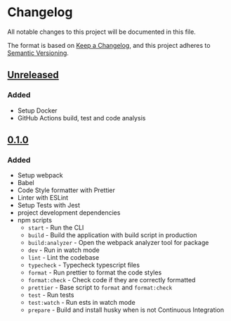 # Changelog

All notable changes to this project will be documented in this file.

The format is based on [Keep a Changelog](https://keepachangelog.com/en/1.0.0/),
and this project adheres to [Semantic Versioning](https://semver.org/spec/v2.0.0.html).

## [Unreleased]

### Added

- Setup Docker
- GitHub Actions build, test and code analysis

## [0.1.0]

### Added

- Setup webpack
- Babel
- Code Style formatter with Prettier
- Linter with ESLint
- Setup Tests with Jest
- project development dependencies
- npm scripts
  - `start` - Run the CLI
  - `build` - Build the application with build script in production
  - `build:analyzer` - Open the webpack analyzer tool for package
  - `dev` - Run in watch mode
  - `lint` - Lint the codebase
  - `typecheck` - Typecheck typescript files
  - `format` - Run prettier to format the code styles
  - `format:check` - Check code if they are correctly formatted
  - `prettier` - Base script to `format` and `format:check`
  - `test` - Run tests
  - `test:watch` - Run ests in watch mode
  - `prepare` - Build and install husky when is not Continuous Integration

[unreleased]: https://github.com/pherval/cli-boilerplate/compare/v0.1.0...HEAD
[0.1.0]: https://github.com/pherval/cli-boilerplate/releases/tag/v0.1.0
